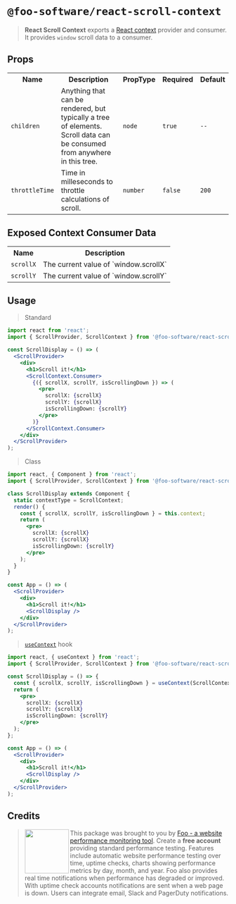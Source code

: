 # `@foo-software/react-scroll-context`

> **React Scroll Context** exports a [React context](https://reactjs.org/docs/context.html) provider and consumer. It provides `window` scroll data to a consumer. 

## Props

<table>
  <tr>
    <th>Name</th>
    <th>Description</th>
    <th>PropType</th>
    <th>Required</th>
    <th>Default</th>
  </tr>
  <tr>
    <td><code>children</code></td>
    <td>Anything that can be rendered, but typically a tree of elements. Scroll data can be consumed from anywhere in this tree.</td>
    <td><code>node</code></td>
    <td><code>true</code></td>
    <td><code>--</code></td>
  </tr>
  <tr>
    <td><code>throttleTime</code></td>
    <td>Time in milleseconds to throttle calculations of scroll.</td>
    <td><code>number</code></td>
    <td><code>false</code></td>
    <td><code>200</code></td>
  </tr>
</table>

## Exposed Context Consumer Data

<table>
  <tr>
    <th>Name</th>
    <th>Description</th>
  </tr>
  <tr>
    <td><code>scrollX</code></td>
    <td>The current value of `window.scrollX`</td>
  </tr>
  <tr>
    <td><code>scrollY</code></td>
    <td>The current value of `window.scrollY`</td>
  </tr>
</table>

## Usage

> Standard

```jsx
import react from 'react';
import { ScrollProvider, ScrollContext } from '@foo-software/react-scroll-context`;

const ScrollDisplay = () => (
  <ScrollProvider>
    <div>
      <h1>Scroll it!</h1>
      <ScrollContext.Consumer>
        {({ scrollX, scrollY, isScrollingDown }) => (
          <pre>
            scrollX: {scrollX}
            scrollY: {scrollX}
            isScrollingDown: {scrollY}
          </pre>
        )}
      </ScrollContext.Consumer>
    </div>
  </ScrollProvider>
);
```

> Class

```jsx
import react, { Component } from 'react';
import { ScrollProvider, ScrollContext } from '@foo-software/react-scroll-context`;

class ScrollDisplay extends Component {
  static contextType = ScrollContext;
  render() {
    const { scrollX, scrollY, isScrollingDown } = this.context;
    return (
      <pre>
        scrollX: {scrollX}
        scrollY: {scrollX}
        isScrollingDown: {scrollY}
      </pre>
    );
  }
}

const App = () => (
  <ScrollProvider>
    <div>
      <h1>Scroll it!</h1>
      <ScrollDisplay />
    </div>
  </ScrollProvider>
);
```

> [`useContext`](https://reactjs.org/docs/hooks-reference.html#usecontext) hook

```jsx
import react, { useContext } from 'react';
import { ScrollProvider, ScrollContext } from '@foo-software/react-scroll-context`;

const ScrollDisplay = () => {
  const { scrollX, scrollY, isScrollingDown } = useContext(ScrollContext);
  return (
    <pre>
      scrollX: {scrollX}
      scrollY: {scrollX}
      isScrollingDown: {scrollY}
    </pre>
  );
};

const App = () => (
  <ScrollProvider>
    <div>
      <h1>Scroll it!</h1>
      <ScrollDisplay />
    </div>
  </ScrollProvider>
);
```

## Credits

> <img src="https://s3.amazonaws.com/foo.software/images/logo-200x200.png" width="100" height="100" align="left" /> This package was brought to you by [Foo - a website performance monitoring tool](https://www.foo.software). Create a **free account** providing standard performance testing. Features include automatic website performance testing over time, uptime checks, charts showing performance metrics by day, month, and year. Foo also provides real time notifications when performance has degraded or improved. With uptime check accounts notifications are sent when a web page is down. Users can integrate email, Slack and PagerDuty notifications.
